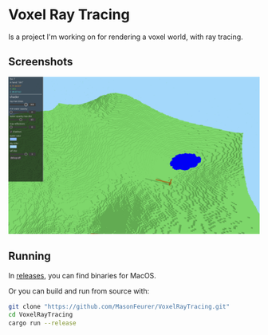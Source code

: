 # Voxel Ray Tracing
Is a project I'm working on for rendering a voxel world, with ray tracing.

## Screenshots
![Screenshot](./screenshots/230226-202607.png)

## Running
In [releases](./releases), you can find binaries for MacOS.

Or you can build and run from source with:
```sh
git clone "https://github.com/MasonFeurer/VoxelRayTracing.git"
cd VoxelRayTracing
cargo run --release
```